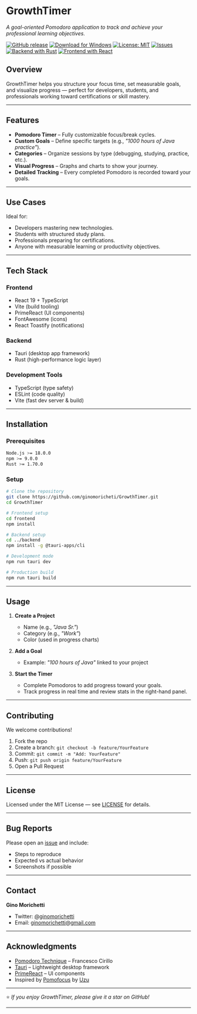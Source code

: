 # **GrowthTimer**

*A goal-oriented Pomodoro application to track and achieve your professional learning objectives.*

[![GitHub release](https://img.shields.io/github/v/release/ginomoricheti/GrowthTimer?color=blue&style=flat-square)](https://github.com/ginomoricheti/GrowthTimer/releases/latest)
[![Download for Windows](https://img.shields.io/badge/Download-Windows%20EXE-blue)](https://github.com/ginomoricheti/GrowthTimer/releases/latest/download/app.exe)
[![License: MIT](https://img.shields.io/badge/License-MIT-yellow.svg?style=flat-square)](LICENSE)
[![Issues](https://img.shields.io/github/issues/ginomoricheti/GrowthTimer?style=flat-square&color=red)](https://github.com/ginomoricheti/GrowthTimer/issues)
[![Backend with Rust](https://img.shields.io/badge/Made%20with-Rust-orange?style=flat-square)](https://www.rust-lang.org/)
[![Frontend with React](https://img.shields.io/badge/Made%20with-React-61DAFB?style=flat-square)](https://react.dev/)

## **Overview**

GrowthTimer helps you structure your focus time, set measurable goals, and visualize progress — perfect for developers, students, and professionals working toward certifications or skill mastery.

---

## **Features**

* **Pomodoro Timer** – Fully customizable focus/break cycles.
* **Custom Goals** – Define specific targets (e.g., *"1000 hours of Java practice"*).
* **Categories** – Organize sessions by type (debugging, studying, practice, etc.).
* **Visual Progress** – Graphs and charts to show your journey.
* **Detailed Tracking** – Every completed Pomodoro is recorded toward your goals.

---

## **Use Cases**

Ideal for:

* Developers mastering new technologies.
* Students with structured study plans.
* Professionals preparing for certifications.
* Anyone with measurable learning or productivity objectives.

---

## **Tech Stack**

### **Frontend**

* React 19 + TypeScript
* Vite (build tooling)
* PrimeReact (UI components)
* FontAwesome (icons)
* React Toastify (notifications)

### **Backend**

* Tauri (desktop app framework)
* Rust (high-performance logic layer)

### **Development Tools**

* TypeScript (type safety)
* ESLint (code quality)
* Vite (fast dev server & build)

---

## **Installation**

### **Prerequisites**

```bash
Node.js >= 18.0.0
npm >= 9.0.0
Rust >= 1.70.0
```

### **Setup**

```bash
# Clone the repository
git clone https://github.com/ginomoricheti/GrowthTimer.git
cd GrowthTimer

# Frontend setup
cd frontend
npm install

# Backend setup
cd ../backend
npm install -g @tauri-apps/cli

# Development mode
npm run tauri dev

# Production build
npm run tauri build
```

---

## **Usage**

1. **Create a Project**

   * Name (e.g., *"Java Sr."*)
   * Category (e.g., *"Work"*)
   * Color (used in progress charts)

2. **Add a Goal**

   * Example: *"100 hours of Java"* linked to your project

3. **Start the Timer**

   * Complete Pomodoros to add progress toward your goals.
   * Track progress in real time and review stats in the right-hand panel.

---

## **Contributing**

We welcome contributions!

1. Fork the repo
2. Create a branch: `git checkout -b feature/YourFeature`
3. Commit: `git commit -m "Add: YourFeature"`
4. Push: `git push origin feature/YourFeature`
5. Open a Pull Request

---

## **License**

Licensed under the MIT License — see [LICENSE](LICENSE) for details.

---

## **Bug Reports**

Please open an [issue](https://github.com/ginomoricheti/GrowthTimer/issues) and include:

* Steps to reproduce
* Expected vs actual behavior
* Screenshots if possible

---

## **Contact**

**Gino Morichetti**

* Twitter: [@ginomorichetti](https://twitter.com/ginomorichetti)
* Email: [ginomorichetti@gmail.com](mailto:ginomorichetti@gmail.com)

---

## **Acknowledgments**

* [Pomodoro Technique](https://francescocirillo.com/pages/pomodoro-technique) – Francesco Cirillo
* [Tauri](https://tauri.app/) – Lightweight desktop framework
* [PrimeReact](https://primereact.org/) – UI components
* Inspired by [Pomofocus](https://pomofocus.io/) by [Uzu](https://www.reddit.com/user/ys0520/)

---

⭐ *If you enjoy GrowthTimer, please give it a star on GitHub!*

---
